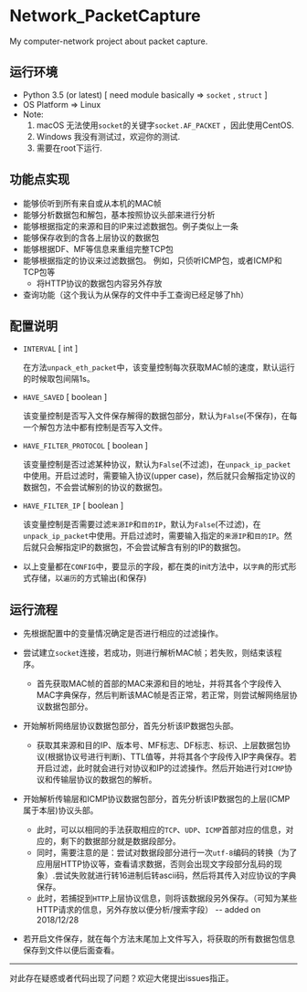 # Network_PacketCapture
My computer-network project about packet capture. 

## 运行环境
+ Python 3.5 (or latest)        [ need module basically => `socket` ,  `struct` ]
+ OS Platform   =>   Linux
+ Note:  
    1. macOS 无法使用`socket`的关键字`socket.AF_PACKET` ，因此使用CentOS.
    2. Windows 我没有测试过，欢迎你的测试.
    3. 需要在root下运行.

## 功能点实现
+ 能够侦听到所有来自或从本机的MAC帧
+ 能够分析数据包和解包，基本按照协议头部来进行分析
+ 能够根据指定的来源和目的IP来过滤数据包。例子类似上一条
+ 能够保存收到的含各上层协议的数据包
+ 能够根据DF、MF等信息来重组完整TCP包
+ 能够根据指定的协议来过滤数据包。 例如，只侦听ICMP包，或者ICMP和TCP包等
    + 将HTTP协议的数据包内容另外存放
+ 查询功能（这个我认为从保存的文件中手工查询已经足够了hh）

## 配置说明
+ `INTERVAL`  [ int ]

    在方法`unpack_eth_packet`中，该变量控制每次获取MAC帧的速度，默认运行的时候取包间隔1s。
    
+ `HAVE_SAVED`  [ boolean ]

    该变量控制是否写入文件保存解得的数据包部分，默认为`False`(不保存)，在每一个解包方法中都有控制是否写入文件。
    
+ `HAVE_FILTER_PROTOCOL`  [ boolean ]

    该变量控制是否过滤某种协议，默认为`False`(不过滤)，在`unpack_ip_packet`中使用。开启过滤时，需要输入协议(upper case)，然后就只会解指定协议的数据包，不会尝试解别的协议的数据包。
    
+ `HAVE_FILTER_IP`  [ boolean ]

    该变量控制是否需要过滤`来源IP`和`目的IP`，默认为`False`(不过滤)，在`unpack_ip_packet`中使用。开启过滤时，需要输入指定的`来源IP`和`目的IP`。然后就只会解指定IP的数据包，不会尝试解含有别的IP的数据包。
    
+ 以上变量都在`CONFIG`中，要显示的字段，都在类的init方法中，以`字典`的形式形式存储，以`遍历`的方式输出(和保存)

## 运行流程
+ 先根据配置中的变量情况确定是否进行相应的过滤操作。 

+ 尝试建立`socket`连接，若成功，则进行解析MAC帧；若失败，则结束该程序。
    + 首先获取MAC帧的首部的MAC来源和目的地址，并将其各个字段传入MAC字典保存，然后判断该MAC帧是否正常，若正常，则尝试解网络层协议数据包部分。

+ 开始解析网络层协议数据包部分，首先分析该IP数据包头部。
    + 获取其来源和目的IP、版本号、MF标志、DF标志、标识、上层数据包协议(根据协议号进行判断)、TTL值等，并将其各个字段传入IP字典保存。若开启过滤，此时就会进行对协议和IP的过滤操作。然后开始进行对`ICMP`协议和传输层协议的数据包的解析。

+ 开始解析传输层和ICMP协议数据包部分，首先分析该IP数据包的上层(ICMP属于本层)协议头部。
    + 此时，可以以相同的手法获取相应的`TCP`、`UDP`、`ICMP`首部对应的信息，对应的，剩下的数据部分就是数据段部分。
    + 同时，需要注意的是：尝试对数据段部分进行一次`utf-8`编码的转换（为了应用层HTTP协议等，查看请求数据，否则会出现文字段部分乱码的现象）.尝试失败就进行转16进制后转ascii码，然后将其传入对应协议的字典保存。
    + 此时，若捕捉到`HTTP`上层协议信息，则将该数据段另外保存。（可知为某些HTTP请求的信息，另外存放以便分析/搜索字段） -- added on 2018/12/28

+ 若开启文件保存，就在每个方法末尾加上文件写入，将获取的所有数据包信息保存到文件以便后面查看。

--- 

对此存在疑惑或者代码出现了问题？欢迎大佬提出issues指正。



    

